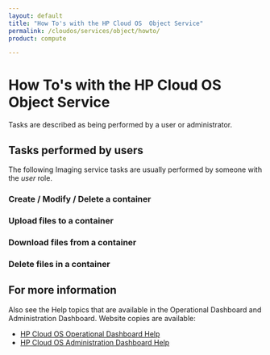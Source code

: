 ```yaml
---
layout: default
title: "How To's with the HP Cloud OS  Object Service"
permalink: /cloudos/services/object/howto/
product: compute

---
```

<!--PUBLISHED-->
# How To's with the HP Cloud OS Object Service #

<!-- Taken from http://wiki.hpcloud.net/display/core/Core+Edition+Use+cases#CoreEditionUsecases-OverCloud -->

Tasks are described as being performed by a user or administrator.

## Tasks performed by users ##

The following Imaging service tasks are usually performed by someone with the *user* role.

### Create / Modify / Delete a container

### Upload files to a container

### Download files from a container

### Delete files in a container

	
## For more information ##

Also see the Help topics that are available in the Operational Dashboard and Administration Dashboard.  Website copies are available:

* [HP Cloud OS Operational Dashboard Help](/cloudos/manage/operational-dashboard/)
* [HP Cloud OS Administration Dashboard Help](/cloudos/manage/administration-dashboard/)